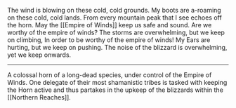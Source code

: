 The wind is blowing on these cold, cold grounds.
My boots are a-roaming on these cold, cold lands.
From every mountain peak that I see echoes off the horn. 
May the [[Empire of Winds]] keep us safe and sound.
Are we worthy of the empire of winds?
The storms are overwhelming, but we keep on climbing, 
In order to be worthy of the empire of winds!
My Ears are hurting, but we keep on pushing.
The noise of the blizzard is overwhelming, yet we keep onwards.
***
A colossal horn of a long-dead species, under control of the Empire of Winds. 
One delegate of their most shamanistic tribes is tasked with keeping the Horn active and thus partakes in the upkeep of the blizzards within the [[Northern Reaches]]. 
